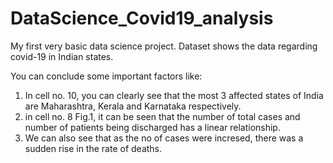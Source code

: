 # DataScience_Covid19_analysis
My first very basic data science project. Dataset shows the data regarding covid-19 in Indian states.

You can conclude some important factors like:
1. In cell no. 10, you can clearly see that the most 3 affected states of India are Maharashtra, Kerala and Karnataka respectively.
2. in cell no. 8 Fig.1, it can be seen that the number of total cases and number of patients being discharged has a linear relationship.
3. We can also see that as the no of cases were incresed, there was a sudden rise in the rate of deaths.

